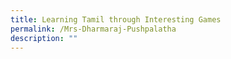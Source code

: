 ```yaml
---
title: Learning Tamil through Interesting Games
permalink: /Mrs-Dharmaraj-Pushpalatha
description: ""
---
```

